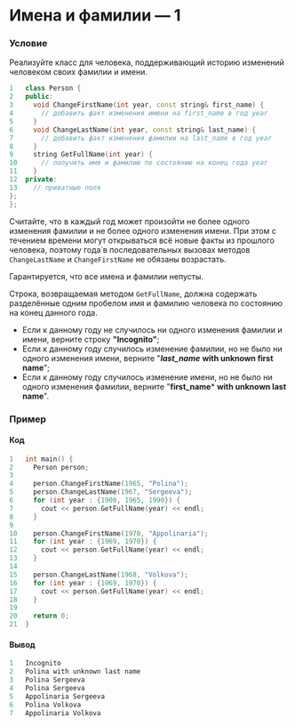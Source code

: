 # Имена и фамилии — 1

### Условие
 
Реализуйте класс для человека, поддерживающий историю изменений человеком своих фамилии и имени.

```c++
1   class Person {
2   public:
3     void ChangeFirstName(int year, const string& first_name) {
4       // добавить факт изменения имени на first_name в год year
5     }
6     void ChangeLastName(int year, const string& last_name) {
7       // добавить факт изменения фамилии на last_name в год year
8     }
9     string GetFullName(int year) {
10      // получить имя и фамилию по состоянию на конец года year
11    }
12  private:
13    // приватные поля
};
};
```

Считайте, что в каждый год может произойти не более одного изменения фамилии и не более одного изменения имени. При этом с течением времени могут открываться всё новые факты из прошлого человека, поэтому года́ в последовательных вызовах методов `ChangeLastName` и `ChangeFirstName` не обязаны возрастать.

Гарантируется, что все имена и фамилии непусты.

Строка, возвращаемая методом `GetFullName`, должна содержать разделённые одним пробелом имя и фамилию человека по состоянию на конец данного года.

* Если к данному году не случилось ни одного изменения фамилии и имени, верните строку **"Incognito"**;
* Если к данному году случилось изменение фамилии, но не было ни одного изменения имени, верните "***last_name*** **with unknown first name**";
* Если к данному году случилось изменение имени, но не было ни одного изменения фамилии, верните "**first_name*** **with unknown last name**".

### Пример

#### Код

```c++
1   int main() {
2     Person person;
3     
4     person.ChangeFirstName(1965, "Polina");
5     person.ChangeLastName(1967, "Sergeeva");
6     for (int year : {1900, 1965, 1990}) {
7       cout << person.GetFullName(year) << endl;
8     }
9  
10    person.ChangeFirstName(1970, "Appolinaria");
11    for (int year : {1969, 1970}) {
12      cout << person.GetFullName(year) << endl;
13    }
14    
15    person.ChangeLastName(1968, "Volkova");
16    for (int year : {1969, 1970}) {
17      cout << person.GetFullName(year) << endl;
18    }
19  
20    return 0;
21  }
```

#### Вывод

```objectivec
1   Incognito
2   Polina with unknown last name
3   Polina Sergeeva
4   Polina Sergeeva
5   Appolinaria Sergeeva
6   Polina Volkova
7   Appolinaria Volkova
```
